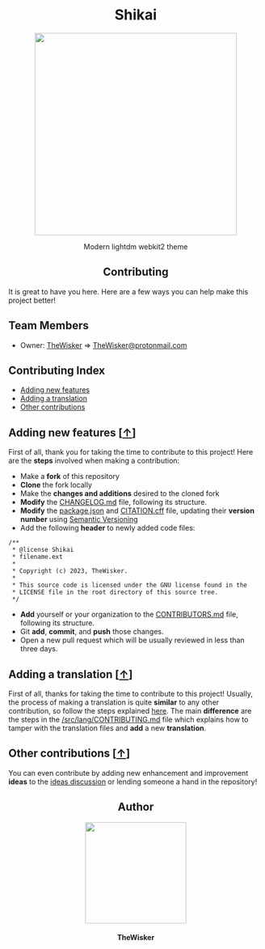 <h1 align="center">Shikai</h1>
<div align="center">
    <a href="https://github.com/TheWisker/Shikai"> 
        <img width="400" src="./assets/logo.png">
    <a>
</div>
<p align="center">Modern lightdm webkit2 theme</p>

<h2 align="center">Contributing</h2>

It is great to have you here. Here are a few ways you can help make this project better!

## Team Members

- Owner: [TheWisker](https://github.com/TheWisker) => TheWisker@protonmail.com

## Contributing Index

- [Adding new features][new-features-hook]
- [Adding a translation][translation-hook]
- [Other contributions][other-contributions-hook]

## Adding new features [[↑][index]]

First of all, thank you for taking the time to contribute to this project!
Here are the **steps** involved when making a contribution:

- Make a **fork** of this repository
- **Clone** the fork locally
- Make the **changes and additions** desired to the cloned fork
- **Modify** the [CHANGELOG.md][changelog] file, following its structure.
- **Modify** the [package.json][package] and [CITATION.cff][citation] file, updating their **version number** using [Semantic Versioning](https://semver.org/spec/v2.0.0.html)
- Add the following **header** to newly added code files:

```
/**
 * @license Shikai
 * filename.ext
 *
 * Copyright (c) 2023, TheWisker.
 *
 * This source code is licensed under the GNU license found in the
 * LICENSE file in the root directory of this source tree.
 */
```

- **Add** yourself or your organization to the [CONTRIBUTORS.md][contributors] file, following its structure.
- Git **add**, **commit**, and **push** those changes.
- Open a new pull request which will be usually reviewed in less than three days.

## Adding a translation [[↑][index]]

First of all, thanks for taking the time to contribute to this project!
Usually, the process of making a translation is quite **similar** to any other contribution, so follow the steps explained [here][new-features-hook].
The main **difference** are the steps in the [/src/lang/CONTRIBUTING.md][lang-contributing] file which explains how to tamper with the translation files and **add** a new **translation**.

## Other contributions [[↑][index]]

You can even contribute by adding new enhancement and improvement **ideas** to the [ideas discussion][ideas-discussion] or lending someone a hand in the repository!

<h2 align="center">Author</h2>
<div align="center">
    <a href="https://github.com/TheWisker">
        <img width="200" height="200" src="./assets/profile.png"></img>
    </a>
</div>
<h4 align="center">TheWisker</h4>

[index]: https://github.com/TheWisker/Shikai/blob/master/CONTRIBUTING.md#contributing-index
[changelog]: ./CHANGELOG.md
[package]: ./package.json
[citation]: ./CITATION.cff
[contributors]: ./CONTRIBUTORS.md
[new-features-hook]: https://github.com/TheWisker/Shikai/blob/master/CONTRIBUTING.md#adding-new-features-
[translation-hook]: https://github.com/TheWisker/Shikai/blob/master/CONTRIBUTING.md#adding-a-translation-
[other-contributions-hook]: https://github.com/TheWisker/Shikai/blob/master/CONTRIBUTING.md#other-contributions-
[lang-contributing]: ./src/lang/CONTRIBUTING.md
[ideas-discussion]: https://github.com/TheWisker/Shikai/discussions/new?category=ideas